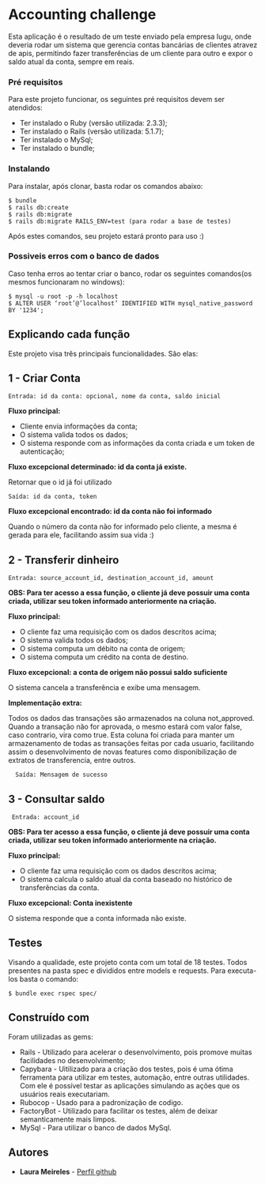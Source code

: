 # Accounting challenge

Esta aplicação é o resultado de um teste enviado pela empresa Iugu, onde deveria rodar um sistema que gerencia contas bancárias de clientes atravez de apis, permitindo fazer transferências de um cliente para outro e expor o saldo atual da conta, sempre em reais.


### Pré requisitos

Para este projeto funcionar, os seguintes pré requisitos devem ser atendidos:

- Ter instalado o Ruby (versão utilizada: 2.3.3);
- Ter instalado o Rails (versão utilizada: 5.1.7);
- Ter instalado o MySql;
- Ter instalado o bundle;


### Instalando

Para instalar, após clonar, basta rodar os comandos abaixo:

```
$ bundle
$ rails db:create
$ rails db:migrate
$ rails db:migrate RAILS_ENV=test (para rodar a base de testes)
```

Após estes comandos, seu projeto estará pronto para uso :)

### Possiveis erros com o banco de dados
Caso tenha erros ao tentar criar o banco, rodar os seguintes comandos(os mesmos funcionaram no windows):

```
$ mysql -u root -p -h localhost
$ ALTER USER ‘root’@’localhost’ IDENTIFIED WITH mysql_native_password BY '1234';
```

## Explicando cada função
Este projeto visa três principais funcionalidades. São elas:

  ## 1 - Criar Conta

  ```
  Entrada: id da conta: opcional, nome da conta, saldo inicial
  ```
    
  **Fluxo principal:**

  - Cliente envia informações da conta;
  - O sistema valida todos os dados;
  - O sistema responde com as informações da conta criada e um token de autenticação;
  
  **Fluxo excepcional determinado: id da conta já existe.**

  Retornar que o id já foi utilizado  
  
  ```
  Saída: id da conta, token
  ```
  
  **Fluxo excepcional encontrado: id da conta não foi informado**
  
  Quando o número da conta não for informado pelo cliente, a mesma é gerada para ele, facilitando assim sua vida :)
  

  ## 2 - Transferir dinheiro
  ```
  Entrada: source_account_id, destination_account_id, amount
  ```
  **OBS: Para ter acesso a essa função, o cliente já deve possuir uma conta criada,  utilizar seu token informado anteriormente na criação.** 

  **Fluxo principal:**

  - O cliente faz uma requisição com os dados descritos acima;
  - O sistema valida todos os dados;
  - O sistema computa um débito na conta de origem;
  - O sistema computa um crédito na conta de destino.
  
  **Fluxo excepcional: a conta de origem não possui saldo suficiente**

  O sistema cancela a transferência e exibe uma mensagem.
  
  
  **Implementação extra:**
  
Todos os dados das transações são armazenados na coluna not_approved. Quando a transação não for aprovada, o mesmo estará com valor false, caso contrario, vira como true.
Esta coluna foi criada para manter um armazenamento de todas as transações feitas por cada usuario, facilitando assim o desenvolvimento de novas features como disponibilização de extratos de transferencia, entre outros.
  
  ```
    Saída: Mensagem de sucesso
  ```
  
  ## 3 - Consultar saldo
   ```
    Entrada: account_id
  ```
  
   **OBS: Para ter acesso a essa função, o cliente já deve possuir uma conta criada,  utilizar seu token informado anteriormente na criação.** 

  **Fluxo principal:**

  - O cliente faz uma requisição com os dados descritos acima;
  - O sistema calcula o saldo atual da conta baseado no histórico de transferências da conta.
  
  **Fluxo excepcional: Conta inexistente**

  O sistema responde que a conta informada não existe.


## Testes
Visando a qualidade, este projeto conta com um total de 18 testes. Todos presentes na pasta spec e divididos entre models e requests. 
Para executa-los basta o comando:
```
$ bundle exec rspec spec/
```

## Construído com

Foram utilizadas as gems:
* Rails - Utilizado para acelerar o desenvolvimento, pois promove muitas facilidades no desenvolvimento;
* Capybara - Uitilizado para a criação dos testes, pois é uma ótima ferramenta para utilizar em testes, automação, entre outras utilidades. Com ele é possível testar as aplicações simulando as ações que os usuários reais executariam.
* Rubocop - Usado para a padronização de codigo.
* FactoryBot - Utilizado para facilitar os testes, além de deixar semanticamente mais limpos.
* MySql - Para utilizar o banco de dados MySql.


## Autores

* **Laura Meireles** - [Perfil github](https://github.com/laurameireles23)
